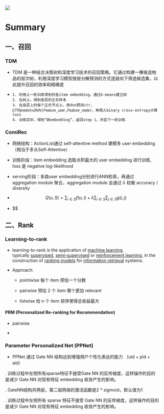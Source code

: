 # ![](https://img2.baidu.com/it/u=3619816319,339287862&fm=253&fmt=auto&app=120&f=JPEG?w=1280&h=800)

# Summary

## 一、召回

### TDM

- TDM 是一种结合决策树和深度学习技术的召回策略。它通过构建一棵候选物品的层次树，利用深度学习模型按层分解预测的方式逐层向下筛选候选集，以此提升召回的效率和精确度

- ```
  1. 利用上一轮训练得到的各item embedding，通过k-means建立树
  2. 在树上，得到各层的正负样本
  3. 在各层上的每个正负节点上，用dnn预测ctr，𝐶𝑇𝑅𝑝𝑟𝑒𝑑𝑖𝑐𝑡=𝐷𝑁𝑁(𝐹𝑒𝑎𝑡𝑢𝑟𝑒_𝑢𝑠𝑒𝑟,𝐹𝑒𝑎𝑡𝑢𝑟𝑒_𝑛𝑜𝑑𝑒)，再喂入binary cross-entropy计算loss
  4. 训练完毕，得到“新embedding”，返回step 1，开启下一轮训练
  ```

### ComiRec

- 网络结构：ActionList通过 self-attentive method 建模多 user embedding（相当于多头Self-Attentive）

- 训练阶段：item embedding 选取点积最大的 user embedding 进行训练, loss 是 negative log-likelihood

- serving阶段：多路user embedding分别进行ANN检索，再通过 aggregation module 聚合，aggregation module 会通过 $\lambda$ 权衡 accuracy / diversity 

- $$
  Q(u, S)=\sum_{i\in S}{f(u,i)+\lambda \sum_{i\in S}{\sum_{j\in S}{g(i,j)}}}
  $$

- $$

## 二、Rank

### Learning-to-rank

- learning-to-rank is the application of [machine learning](https://en.wikipedia.org/wiki/Machine_learning "Machine learning"), typically [supervised](https://en.wikipedia.org/wiki/Supervised_learning "Supervised learning"), [semi-supervised](https://en.wikipedia.org/wiki/Semi-supervised_learning "Semi-supervised learning") or [reinforcement learning](https://en.wikipedia.org/wiki/Reinforcement_learning "Reinforcement learning"), in the construction of [ranking models](https://en.wikipedia.org/wiki/Ranking_function "Ranking function") for [information retrieval](https://en.wikipedia.org/wiki/Information_retrieval "Information retrieval") systems.

- Approach: 
  
  - pointwise 每个 item 预估一个分数
  
  - pairwise 预估 2 个 item 哪个更加 relevant
  
  - listwise 给 n 个 item 排序使得总收益最大

#### PRM (Personalized Re-ranking for Recommendation)

- pairwise

- 

### Parameter Personalized Net (PPNet)

- PPNet 通过 Gate NN 结构达到增强用户个性化表达的能力 （uid + pid + aid）

. 训练过程中左侧所有sparse特征不接受Gate NN 的反传梯度，这样操作的目的是减少 Gate NN 对现有特征 embedding 收敛产生的影响。

. GateNN结构共两层，第二层网络的激活函数是2 * sigmoid，默认值为1

. 训练过程中左侧所有 sparse 特征不接受 Gate NN 的反传梯度，这样操作的目的是减少 Gate NN 对现有特征 embedding 收敛产生的影响。

<img title="" src="https://raw.githubusercontent.com/Wizna/play/master/ppnet.jpeg" alt="">
